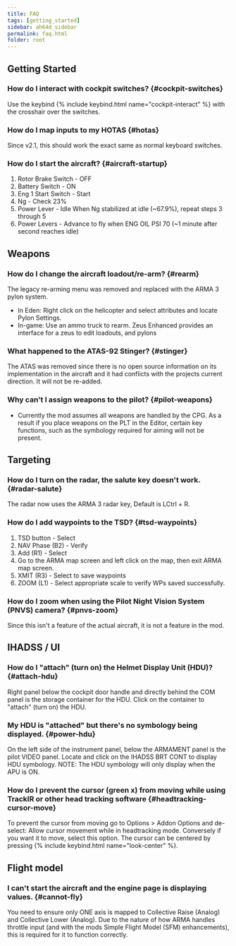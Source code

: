 ```yaml
---
title: FAQ
tags: [getting_started]
sidebar: ah64d_sidebar
permalink: faq.html
folder: root
---
```

## Getting Started

### How do I interact with cockpit switches? {#cockpit-switches}

Use the keybind {% include keybind.html name="cockpit-interact" %} with the crosshair over the switches.
### How do I map inputs to my HOTAS {#hotas}

Since v2.1, this should work the exact same as normal keyboard switches.

### How do I start the aircraft? {#aircraft-startup}

1. Rotor Brake Switch - OFF
2. Battery Switch - ON
3. Eng 1 Start Switch - Start
4. Ng - Check 23%
5. Power Lever - Idle
When Ng stabilized at idle (~67.9%), repeat steps 3 through 5
6. Power Levers - Advance to fly when ENG OIL PSI 70 (~1 minute after second reaches idle)

## Weapons
### How do I change the aircraft loadout/re-arm? {#rearm}

The legacy re-arming menu was removed and replaced with the ARMA 3 pylon system.  
- In Eden: Right click on the helicopter and select attributes and locate Pylon Settings.
- In-game: Use an ammo truck to rearm. Zeus Enhanced provides an interface for a zeus to edit loadouts, and pylons 

### What happened to the ATAS-92 Stinger? {#stinger}

The ATAS was removed since there is no open source information on its implementation in the aircraft and it had conflicts with the projects current direction. It will not be re-added.

### Why can't I assign weapons to the pilot? {#pilot-weapons}
- Currently the mod assumes all weapons are handled by the CPG. As a result if you place weapons on the PLT in the Editor, certain key functions, such as the symbology required for aiming will not be present.
## Targeting
### How do I turn on the radar, the salute key doesn't work. {#radar-salute}

The radar now uses the ARMA 3 radar key, Default is LCtrl + R.

### How do I add waypoints to the TSD? {#tsd-waypoints}
1. TSD button - Select
2. NAV Phase (B2) - Verify
3. Add (R1) - Select
4. Go to the ARMA map screen and left click on the map, then exit ARMA map screen.
5. XMIT (R3) - Select to save waypoints
6. ZOOM (L1) - Select appropriate scale to verify WPs saved successfully.

### How do I zoom when using the Pilot Night Vision System (PNVS) camera? {#pnvs-zoom}

Since this isn't a feature of the actual aircraft, it is not a feature in the mod.

## IHADSS / UI
### How do I "attach" (turn on) the Helmet Display Unit (HDU)? {#attach-hdu}

Right panel below the cockpit door handle and directly behind the COM panel is the storage container for the HDU. Click on the container to "attach" (turn on) the HDU.

### My HDU is "attached" but there's no symbology being displayed. {#power-hdu}

On the left side of the instrument panel, below the ARMAMENT panel is the pilot VIDEO panel. Locate and click on the IHADSS BRT CONT to display HDU symbology. NOTE: The HDU symbology will only display when the APU is ON.

### How do I prevent the cursor (green x) from moving while using TrackIR or other head tracking software {#headtracking-cursor-move}
To prevent the cursor from moving go to Options > Addon Options and de-select: Allow cursor movement while in headtracking mode. Conversely if you want it to move, select this option. The cursor can be centered by pressing {% include keybind.html name="look-center" %}.

## Flight model

### I can't start the aircraft and the engine page is displaying values. {#cannot-fly}
You need to ensure only ONE axis is mapped to Collective Raise (Analog) and Collective Lower (Analog). Due to the nature of how ARMA handles throttle input (and with the mods Simple Flight Model (SFM) enhancements), this is required for it to function correctly.